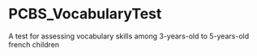# PCBS_VocabularyTest
 A test for assessing vocabulary skills among 3-years-old to 5-years-old french children
